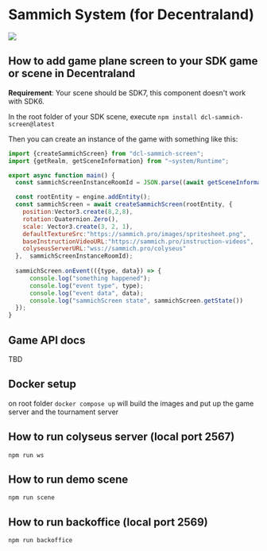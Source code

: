 # Sammich System (for Decentraland)
<img src="https://cdn.publish0x.com/prod/fs/cachedimages/2399835183-199b64a081f182118f4392aa8c9dca9cd9406e260d8f1725cea07491fc3326e2.png">

## How to add game plane screen to your SDK game or scene in Decentraland
**Requirement**: Your scene should be SDK7, this component doesn't work with SDK6.

In the root folder of your SDK scene, execute `npm install dcl-sammich-screen@latest`

Then you can create an instance of the game with something like this:
```js
import {createSammichScreen} from "dcl-sammich-screen";
import {getRealm, getSceneInformation} from "~system/Runtime";

export async function main() {
  const sammichScreenInstanceRoomId = JSON.parse((await getSceneInformation({})).metadataJson).scene.base;

  const rootEntity = engine.addEntity();
  const sammichScreen = await createSammichScreen(rootEntity, {
    position:Vector3.create(8,2,8),
    rotation:Quaternion.Zero(),
    scale: Vector3.create(3, 2, 1),
    defaultTextureSrc:"https://sammich.pro/images/spritesheet.png",
    baseInstructionVideoURL:"https://sammich.pro/instruction-videos",
    colyseusServerURL:"wss://sammich.pro/colyseus"
  },  sammichScreenInstanceRoomId);
  
  sammichScreen.onEvent(({type, data}) => {
      console.log("something happened");
      console.log("event type", type);
      console.log("event data", data);
      console.log("sammichScreen state", sammichScreen.getState())
  });
}

```

## Game API docs
TBD
## Docker setup
on root folder `docker compose up` will build the images and put up the game server and the tournament server 

## How to run colyseus server (local port 2567)
`npm run ws`

## How to run demo scene
`npm run scene`

## How to run backoffice (local port 2569)
`npm run backoffice`

